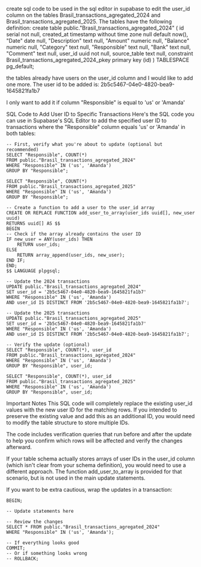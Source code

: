 create sql code to be used in the sql editor in supabase to edit the user_id column on the tables Brasil_transactions_agregated_2024 and Brasil_transactions_agregated_2025. The tables have the following definition:
create table public."Brasil_transactions_agregated_2024" (
id serial not null,
created_at timestamp without time zone null default now(),
"Date" date null,
"Description" text null,
"Amount" numeric null,
"Balance" numeric null,
"Category" text null,
"Responsible" text null,
"Bank" text null,
"Comment" text null,
user_id uuid not null,
source_table text null,
constraint Brasil_transactions_agregated_2024_pkey primary key (id)
) TABLESPACE pg_default;

the tables already have users on the user_id column and I would like to add one more. The user id to be added is: 2b5c5467-04e0-4820-bea9-1645821fa1b7

I only want to add it if column "Responsible" is equal to 'us' or 'Amanda'


SQL Code to Add User ID to Specific Transactions
Here's the SQL code you can use in Supabase's SQL Editor to add the specified user ID to transactions where the "Responsible" column equals 'us' or 'Amanda' in both tables:

    -- First, verify what you're about to update (optional but recommended)
    SELECT "Responsible", COUNT(*) 
    FROM public."Brasil_transactions_agregated_2024" 
    WHERE "Responsible" IN ('us', 'Amanda')
    GROUP BY "Responsible";

    SELECT "Responsible", COUNT(*) 
    FROM public."Brasil_transactions_agregated_2025" 
    WHERE "Responsible" IN ('us', 'Amanda')
    GROUP BY "Responsible";

    -- Create a function to add a user to the user_id array
    CREATE OR REPLACE FUNCTION add_user_to_array(user_ids uuid[], new_user uuid) 
    RETURNS uuid[] AS $$
    BEGIN
    -- Check if the array already contains the user ID
    IF new_user = ANY(user_ids) THEN
        RETURN user_ids;
    ELSE
        RETURN array_append(user_ids, new_user);
    END IF;
    END;
    $$ LANGUAGE plpgsql;

    -- Update the 2024 transactions
    UPDATE public."Brasil_transactions_agregated_2024"
    SET user_id = '2b5c5467-04e0-4820-bea9-1645821fa1b7'
    WHERE "Responsible" IN ('us', 'Amanda')
    AND user_id IS DISTINCT FROM '2b5c5467-04e0-4820-bea9-1645821fa1b7';

    -- Update the 2025 transactions
    UPDATE public."Brasil_transactions_agregated_2025"
    SET user_id = '2b5c5467-04e0-4820-bea9-1645821fa1b7'
    WHERE "Responsible" IN ('us', 'Amanda')
    AND user_id IS DISTINCT FROM '2b5c5467-04e0-4820-bea9-1645821fa1b7';

    -- Verify the update (optional)
    SELECT "Responsible", COUNT(*), user_id
    FROM public."Brasil_transactions_agregated_2024"
    WHERE "Responsible" IN ('us', 'Amanda')
    GROUP BY "Responsible", user_id;

    SELECT "Responsible", COUNT(*), user_id
    FROM public."Brasil_transactions_agregated_2025"
    WHERE "Responsible" IN ('us', 'Amanda')
    GROUP BY "Responsible", user_id;




Important Notes
This SQL code will completely replace the existing user_id values with the new user ID for the matching rows. If you intended to preserve the existing value and add this as an additional ID, you would need to modify the table structure to store multiple IDs.

The code includes verification queries that run before and after the update to help you confirm which rows will be affected and verify the changes afterward.

If your table schema actually stores arrays of user IDs in the user_id column (which isn't clear from your schema definition), you would need to use a different approach. The function add_user_to_array is provided for that scenario, but is not used in the main update statements.

If you want to be extra cautious, wrap the updates in a transaction:    

    BEGIN;

    -- Update statements here

    -- Review the changes
    SELECT * FROM public."Brasil_transactions_agregated_2024"
    WHERE "Responsible" IN ('us', 'Amanda');

    -- If everything looks good
    COMMIT;
    -- Or if something looks wrong
    -- ROLLBACK;